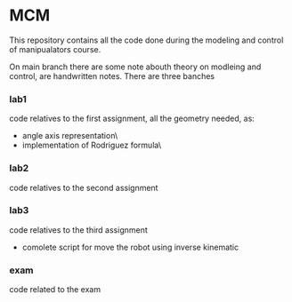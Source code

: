 # MCM

This repository contains all the code done during the modeling and control of manipualators course.

On main  branch there are some note abouth theory on modleing and control, are handwritten notes. 
There are three banches
### lab1
code relatives to the first assignment, all the geometry needed, as:
- angle axis representation\\
- implementation of Rodriguez formula\\

### lab2
code relatives to the second assignment 

### lab3
code relatives to the third assignment
- comolete script for move the robot using inverse kinematic

### exam
code related to the exam
